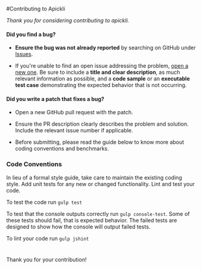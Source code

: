 #Contributing to Apickli

_Thank you for considering contributing to apickli._

#### **Did you find a bug?**

* **Ensure the bug was not already reported** by searching on GitHub under [Issues](https://github.com/apickli/apickli/issues).

* If you're unable to find an open issue addressing the problem, [open a new one](https://github.com/apickli/apickli/issues/new). Be sure to include a **title and clear description**, as much relevant information as possible, and a **code sample** or an **executable test case** demonstrating the expected behavior that is not occurring.

#### **Did you write a patch that fixes a bug?**

* Open a new GitHub pull request with the patch.

* Ensure the PR description clearly describes the problem and solution. Include the relevant issue number if applicable.

* Before submitting, please read the guide below to know more about coding conventions and benchmarks.

### **Code Conventions**
In lieu of a formal style guide, take care to maintain the existing coding style.
 Add unit tests for any new or changed functionality. Lint and test your code.

To test the code run `gulp test`

To test that the console outputs correctly run `gulp console-test`.
 Some of these tests should fail, that is expected behavior.
 The failed tests are designed to show how the console will output failed tests.

To lint your code run `gulp jshint`

#
Thank you for your contribution!